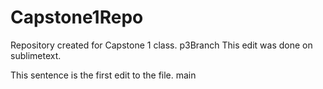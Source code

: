 # Capstone1Repo
Repository created for Capstone 1 class.
p3Branch
This edit was done on sublimetext.

This sentence is the first edit to the file.
main
